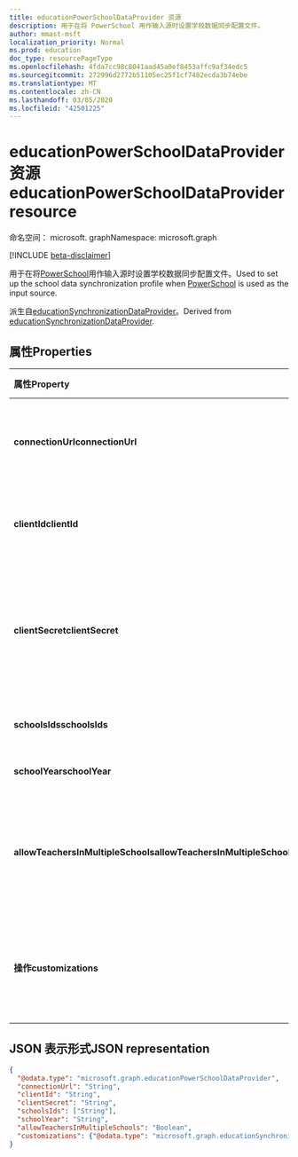 ```yaml
---
title: educationPowerSchoolDataProvider 资源
description: 用于在将 PowerSchool 用作输入源时设置学校数据同步配置文件。
author: mmast-msft
localization_priority: Normal
ms.prod: education
doc_type: resourcePageType
ms.openlocfilehash: 4fda7cc98c8041aad45a0ef8453affc9af34edc5
ms.sourcegitcommit: 272996d2772b51105ec25f1cf7482ecda3b74ebe
ms.translationtype: MT
ms.contentlocale: zh-CN
ms.lasthandoff: 03/05/2020
ms.locfileid: "42501225"
---
```

# <a name="educationpowerschooldataprovider-resource"></a><span data-ttu-id="5a875-103">educationPowerSchoolDataProvider 资源</span><span class="sxs-lookup"><span data-stu-id="5a875-103">educationPowerSchoolDataProvider resource</span></span>

<span data-ttu-id="5a875-104">命名空间： microsoft. graph</span><span class="sxs-lookup"><span data-stu-id="5a875-104">Namespace: microsoft.graph</span></span>

[!INCLUDE [beta-disclaimer](../../includes/beta-disclaimer.md)]

<span data-ttu-id="5a875-105">用于在将[PowerSchool](https://www.powerschool.com/solutions/student-information-system-sis/)用作输入源时设置学校数据同步配置文件。</span><span class="sxs-lookup"><span data-stu-id="5a875-105">Used to set up the school data synchronization profile when [PowerSchool](https://www.powerschool.com/solutions/student-information-system-sis/) is used as the input source.</span></span>

<span data-ttu-id="5a875-106">派生自[educationSynchronizationDataProvider](educationsynchronizationdataprovider.md)。</span><span class="sxs-lookup"><span data-stu-id="5a875-106">Derived from [educationSynchronizationDataProvider](educationsynchronizationdataprovider.md).</span></span>

## <a name="properties"></a><span data-ttu-id="5a875-107">属性</span><span class="sxs-lookup"><span data-stu-id="5a875-107">Properties</span></span>

| <span data-ttu-id="5a875-108">属性</span><span class="sxs-lookup"><span data-stu-id="5a875-108">Property</span></span> | <span data-ttu-id="5a875-109">类型</span><span class="sxs-lookup"><span data-stu-id="5a875-109">Type</span></span> | <span data-ttu-id="5a875-110">说明</span><span class="sxs-lookup"><span data-stu-id="5a875-110">Description</span></span> |
|:-|:-|:-|
| <span data-ttu-id="5a875-111">**connectionUrl**</span><span class="sxs-lookup"><span data-stu-id="5a875-111">**connectionUrl**</span></span> | <span data-ttu-id="5a875-112">String</span><span class="sxs-lookup"><span data-stu-id="5a875-112">String</span></span> | <span data-ttu-id="5a875-113">指向 PowerSchool 实例的连接 URL。</span><span class="sxs-lookup"><span data-stu-id="5a875-113">The connection URL to the PowerSchool instance.</span></span> |
| <span data-ttu-id="5a875-114">**clientId**</span><span class="sxs-lookup"><span data-stu-id="5a875-114">**clientId**</span></span> | <span data-ttu-id="5a875-115">String</span><span class="sxs-lookup"><span data-stu-id="5a875-115">String</span></span> |  <span data-ttu-id="5a875-116">用于连接到 PowerSchool 的客户端 ID。</span><span class="sxs-lookup"><span data-stu-id="5a875-116">The client ID used to connect to PowerSchool.</span></span> |
| <span data-ttu-id="5a875-117">**clientSecret**</span><span class="sxs-lookup"><span data-stu-id="5a875-117">**clientSecret**</span></span> | <span data-ttu-id="5a875-118">String</span><span class="sxs-lookup"><span data-stu-id="5a875-118">String</span></span> |  <span data-ttu-id="5a875-119">用于对与 PowerSchool 实例的连接进行身份验证的客户端密码。</span><span class="sxs-lookup"><span data-stu-id="5a875-119">The client secret to authenticate the connection to the PowerSchool instance.</span></span> |
| <span data-ttu-id="5a875-120">**schoolsIds**</span><span class="sxs-lookup"><span data-stu-id="5a875-120">**schoolsIds**</span></span> | <span data-ttu-id="5a875-121">String 集合</span><span class="sxs-lookup"><span data-stu-id="5a875-121">String collection</span></span> |  <span data-ttu-id="5a875-122">要同步的学校列表。</span><span class="sxs-lookup"><span data-stu-id="5a875-122">The list of schools to sync.</span></span> |
| <span data-ttu-id="5a875-123">**schoolYear**</span><span class="sxs-lookup"><span data-stu-id="5a875-123">**schoolYear**</span></span> | <span data-ttu-id="5a875-124">String</span><span class="sxs-lookup"><span data-stu-id="5a875-124">String</span></span> |  <span data-ttu-id="5a875-125">要同步的学校年。</span><span class="sxs-lookup"><span data-stu-id="5a875-125">The school year to sync.</span></span> |
| <span data-ttu-id="5a875-126">**allowTeachersInMultipleSchools**</span><span class="sxs-lookup"><span data-stu-id="5a875-126">**allowTeachersInMultipleSchools**</span></span> | <span data-ttu-id="5a875-127">布尔</span><span class="sxs-lookup"><span data-stu-id="5a875-127">Boolean</span></span> |  <span data-ttu-id="5a875-128">指示源是否具有单个学生或教师的多个标识符。</span><span class="sxs-lookup"><span data-stu-id="5a875-128">Indicates whether the source has multiple identifiers for a single student or teacher.</span></span> |
| <span data-ttu-id="5a875-129">**操作**</span><span class="sxs-lookup"><span data-stu-id="5a875-129">**customizations**</span></span> | [<span data-ttu-id="5a875-130">educationSynchronizationCustomizations</span><span class="sxs-lookup"><span data-stu-id="5a875-130">educationSynchronizationCustomizations</span></span>](educationsynchronizationcustomizations.md) | <span data-ttu-id="5a875-131">要应用于同步配置文件的可选自定义项。</span><span class="sxs-lookup"><span data-stu-id="5a875-131">Optional customization to be applied to the synchronization profile.</span></span>|

## <a name="json-representation"></a><span data-ttu-id="5a875-132">JSON 表示形式</span><span class="sxs-lookup"><span data-stu-id="5a875-132">JSON representation</span></span>
<!-- {
  "blockType": "resource",
  "optionalProperties": [

  ],
  "@odata.type": "microsoft.graph.educationPowerSchoolDataProvider"
}-->

```json
{
  "@odata.type": "microsoft.graph.educationPowerSchoolDataProvider",
  "connectionUrl": "String",
  "clientId": "String",
  "clientSecret": "String",
  "schoolsIds": ["String"],
  "schoolYear": "String",
  "allowTeachersInMultipleSchools": "Boolean",
  "customizations": {"@odata.type": "microsoft.graph.educationSynchronizationCustomizations"}
}
```
